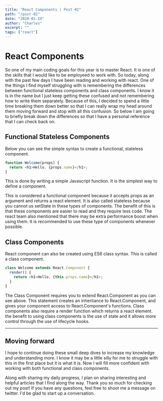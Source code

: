 ```yaml
---
title: "React Components | Post #2"
path: "/post-02"
date: "2020-01-19"
author: "Charles"
excerpt: ""
tags: ["react"]
---
```


# React Components

So one of my main coding goals for this year is to master React. It is one of the skills that I would like to be employeed to work with. So today, along with the past few days I have been reading and working with react. One of the things I find myself struggling with is remembering the differences between functional stateless components and class components. I know it is in the name but I just keep getting these confused and not remembering how to write them separately. Because of this, I decided to spend a little time breaking them down better so that I can really wrap my head around them moving forward and stop with all this confusion. So below I am going to briefly break down the differences so that I have a personal reference that I can check back on.

## Functional Stateless Components

Below you can see the simple syntax to create a functional, stateless component.

```javascript
function Welcome(props) {
  return <h1>Hello, {props.name}</h1>;
}
```

This is done by writing a simple Javascript function. It is the simplest way to define a component.

This is considered a functional component because it accepts props as an argument and returns a react element. It is also called stateless because you cannot us setState in these types of components. The benefit of this is that these components are easier to read and they require less code. The react team also mentioned that there may be extra performance boost when using them. It is recommended to use these type of components whenever possible.

## Class Components

React component can also be created using ES6 class syntax. This is called a class component.

```javascript
class Welcome extends React.Component {
  render() {
    return <h1>Hello, {this.props.name}</h1>;
  }
}
```

The Class Component requires you to extend React.Component as you can see above. This statement creates an inheritance to React.Component, and gives your component access to React.Component's functions. Class components also require a render function which returns a react element. the benefit to using class components is the use of state and it allows more control through the use of lifecycle hooks.

---

## Moving forward

I hope to continue doing these small deep dives to increase my knowledge and understanding more. I know it may be a little silly for me to struggle with this in the first place but it is what it is. Now I will fill more confident with working with both functional and class components.

Along with sharing my daily progress, I plan on sharing interesting and helpful articles that I find along the way. Thank you so much for checking out my post! If you have any questions, feel free to shoot me a message on twitter. I'd be glad to start up a conversation.
